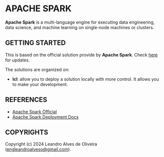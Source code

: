 # APACHE SPARK

**Apache Spark** is a multi-language engine for executing data engineering, data science, and machine learning on single-node machines or clusters.

## GETTING STARTED

This is based on the official solution provide by **Apache Spark**. Check [here](https://spark.apache.org/docs/latest/submitting-applications.html) for updates.

The solutions are organized on:
- **lcl**: allow you to deploy a solution locally with more control. It allows you to make your development.

## REFERENCES
- [Apache Spark Official](https://spark.apache.org/)
- [Apache Spark Deployment Docs](https://spark.apache.org/docs/latest/submitting-applications.html)

## COPYRIGHTS
Copyright (c) 2024 Leandro Alves de Oliveira (engleandroalveso@gmail.com).
